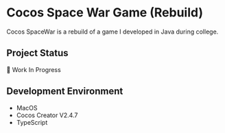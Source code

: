 # Cocos Space War Game (Rebuild)

Cocos SpaceWar is a rebuild of a game I developed in Java during college.

## Project Status

🚧 Work In Progress

## Development Environment

- MacOS
- Cocos Creator V2.4.7
- TypeScript
